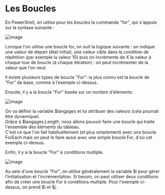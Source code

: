 # Les Boucles

En PowerShell, on utilise pour les boucles la commande "for", qui s'appuie sur la syntaxe suivante :

![image](https://media.discordapp.net/attachments/408320873876160522/787738273412939826/powershell1.PNG)

Lorsque l'on utilise une boucle for, on suit la logique suivante : on indique une valeur de départ (état initial), une valeur cible dans la condition de répétition (par exemple la valeur 10) puis on incrémente de X la valeur à chaque tour de boucle (à chaque itération) : on peut incrémenter de la valeur que l'on veut.


Il éxiste plusieurs types de boucle "For": la plus connu est la boucle de "For" de base, comme à l'exemple ci-dessus.

Ensuite, il y a la boucle "For" basée sur un nombre d'éléments: 

![image](https://media.discordapp.net/attachments/408320873876160522/787739671731896360/powershell2.PNG)   

On va définir la variable $langages et lui attribuer des valeurs (cela pourrait être dynamique).    
Grâce à $langages.Length, nous allons pouvoir faire une boucle qui traite l'ensemble des éléments du tableau.   
C'est ce que l'on fait habituellement (et plus simplement) avec une boucle ForEach mais on peut le faire aussi avec une simple boucle For, d'où cet exemple ci-dessus.

Enfin, il y a la boucle "For" à conditions multiple.

![image](https://media.discordapp.net/attachments/408320873876160522/787740988332441620/powershell3.PNG) 

Au sein d'une boucle "For", on utilise généralement la variable $i pour gérer l'initialisation et l'incrémentation. Si besoin, on peut utiliser deux conditions afin de créer une boucle For à conditions multiple. Pour l'exemple ci-dessus, on prend $i et $j.  

